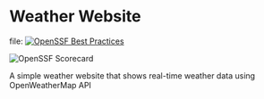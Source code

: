 # Weather Website
file:
[![OpenSSF Best Practices](https://www.bestpractices.dev/projects/10291/badge)](https://www.bestpractices.dev/projects/10291)

![OpenSSF Scorecard](https://api.securityscorecards.dev/projects/github.com/Daviel03/Weather_Website/badge)

A simple weather website that shows real-time weather data using OpenWeatherMap API
